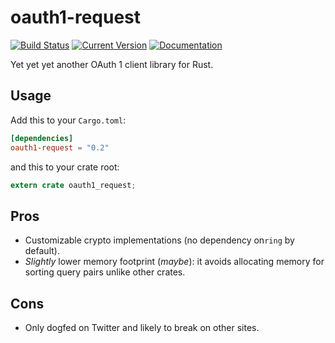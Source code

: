 # oauth1-request

[![Build Status](https://travis-ci.org/tesaguri/oauth1-request-rs.svg?branch=master)](https://travis-ci.org/tesaguri/oauth1-request-rs/)
[![Current Version](https://img.shields.io/crates/v/oauth1-request.svg)](https://crates.io/crates/oauth1-request)
[![Documentation](https://docs.rs/oauth1-request/badge.svg)](https://docs.rs/oauth1-request/)

Yet yet yet another OAuth 1 client library for Rust.

## Usage

Add this to your `Cargo.toml`:

```toml
[dependencies]
oauth1-request = "0.2"
```

and this to your crate root:

```rust
extern crate oauth1_request;
```

## Pros

* Customizable crypto implementations (no dependency on`ring` by default).
* *Slightly* lower memory footprint (*maybe*): it avoids allocating memory for sorting query pairs unlike other crates.

## Cons

* Only dogfed on Twitter and likely to break on other sites.
